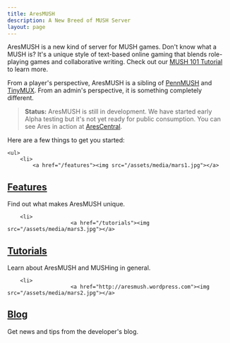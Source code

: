 ```yaml
---
title: AresMUSH
description: A New Breed of MUSH Server
layout: page
---
```


AresMUSH is a new kind of server for MUSH games.  Don't know what a MUSH is?  It's a unique style of text-based online gaming that blends role-playing games and collaborative writing.  Check out our [MUSH 101 Tutorial](/mush-101) to learn more.


From a player's perspective, AresMUSH is a sibling of [PennMUSH](http://www.pennmush.org/) and [TinyMUX](http://www.tinymux.org/). From an admin's perspective, it is something completely different.

> **Status:**  AresMUSH is still in development.  We have started early Alpha testing but it's not yet ready for public consumption.  You can see Ares in action at [AresCentral](/arescentral).

Here are a few things to get you started:

<div class="gallery">
    
    <ul>
        <li>
            <a href="/features"><img src="/assets/media/mars1.jpg"></a>
<h2><a href="/features">Features</a></h2>
<p>Find out what makes AresMUSH unique.</p>
</li>

        

        <li>
                        <a href="/tutorials"><img src="/assets/media/mars3.jpg"></a>
<h2><a href="/tutorials">Tutorials</a></h2>
<p>Learn about AresMUSH and MUSHing in general.</p>
</li>

        <li>
                        <a href="http://aresmush.wordpress.com"><img src="/assets/media/mars2.jpg"></a>
<h2><a href="http://aresmush.wordpress.com">Blog</a></h2>
<p>Get news and tips from the developer's blog.</p>
</li>


</ul>

</div>

<span class="clear"></span>




